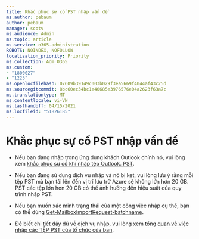 ```yaml
---
title: Khắc phục sự cố PST nhập vấn đề
ms.author: pebaum
author: pebaum
manager: scotv
ms.audience: Admin
ms.topic: article
ms.service: o365-administration
ROBOTS: NOINDEX, NOFOLLOW
localization_priority: Priority
ms.collection: Adm_O365
ms.custom:
- "1800027"
- "1225"
ms.openlocfilehash: 07609b39149c003b029f3ea5669f4044af43c25d
ms.sourcegitcommit: 8bc60ec34bc1e40685e3976576e04a2623f63a7c
ms.translationtype: MT
ms.contentlocale: vi-VN
ms.lasthandoff: 04/15/2021
ms.locfileid: "51826185"
---
```

# <a name="troubleshooting-pst-import-issues"></a>Khắc phục sự cố PST nhập vấn đề

- Nếu bạn đang nhập trong ứng dụng khách Outlook chính nó, vui lòng xem [khắc phục sự cố khi nhập tệp Outlook. PST](https://support.office.com/article/Fix-problems-importing-an-Outlook-pst-file-2d2e50dc-5c36-4ab2-ab50-f1be733b3d6e).

- Nếu bạn đang sử dụng dịch vụ nhập và nó bị kẹt, vui lòng lưu ý rằng mỗi tệp PST mà bạn tải lên đến vị trí lưu trữ Azure sẽ không lớn hơn 20 GB. PST các tệp lớn hơn 20 GB có thể ảnh hưởng đến hiệu suất của quy trình nhập PST.

- Nếu bạn muốn xác minh trạng thái của một công việc nhập cụ thể, bạn có thể dùng [Get-MailboxImportRequest-batchname](https://docs.microsoft.com/powershell/module/exchange/mailboxes/get-mailboximportrequest).

- Để biết chi tiết đầy đủ về dịch vụ nhập, vui lòng xem [tổng quan về việc nhập các TỆP PST của tổ chức của bạn](https://docs.microsoft.com/microsoft-365/compliance/importing-pst-files-to-office-365?view=o365-worldwide).
